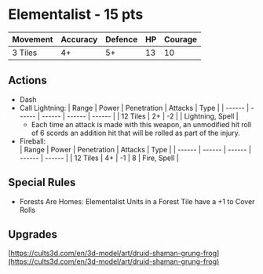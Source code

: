 
# Elementalist  - 15 pts

|Movement | Accuracy | Defence | HP | Courage |
| ------ | ------ | ------ | ------ | ------ |
| 3 Tiles | 4+ | 5+ | 13 | 10 |

## Actions
- Dash
- Call Lightning: 
    | Range | Power | Penetration | Attacks | Type |
    | ------ | ------ | ------ | ------ | ------ |
    | 12 Tiles | 2+ | -2 |  | Lightning, Spell |
    - Each time an attack is made with this weapon, an unmodified hit roll of 6 scords an addition hit that will be rolled as part of the injury.
- Fireball:  
    | Range | Power | Penetration | Attacks | Type |
    | ------ | ------ | ------ | ------ | ------ |
    | 12 Tiles | 4+ | -1 | 8 | Fire, Spell |

## Special Rules
- Forests Are Homes: Elementalist Units in a Forest Tile have a +1 to Cover Rolls

## Upgrades

[https://cults3d.com/en/3d-model/art/druid-shaman-grung-frog](https://cults3d.com/en/3d-model/art/druid-shaman-grung-frog)
